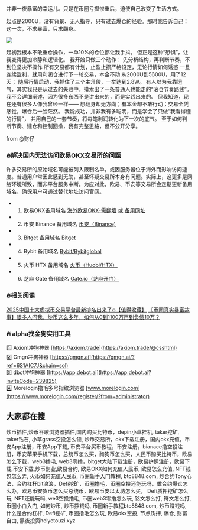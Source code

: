 并非一夜暴富的幸运儿。只是在币圈亏损惨重后，迫使自己改变了生活方式。

起点是2000U，没有背景、无人指导，只有过去爆仓的经验。那时我告诉自己：
这一次，不求暴富，只求翻身。

[![](https://307e939.webp.li/20250625111603856.png)](https://btc8848.com/top-10-exchanges)

起初我根本不敢重仓操作，一单10%的仓位都让我手抖。
但正是这种“恐惧”，让我变得更加冷静和逻辑化。
我开始只做三个动作：
先分析结构，再判断节奏，不到位坚决不操作
所有交易都有计划，止盈止损严格设定，无论行情如何诱惑
一旦连续盈利，就用利润仓进行下一轮交易，本金不动
从2000U到5600U，用了12天；
随后行情启动，我抓住了三个主升段，一举达到2.8W。
有人以为我靠运气，其实我只是从过去的失败中，摸索出了一条普通人也能走的“滚仓节奏路线”。
我不会详细阐述，因为很多东西不是讲出来的，而是实践出来的。
但我知道，现在还有很多人像我曾经一样——
想翻身却无方向；有本金却不敢行动；交易全凭感觉，爆仓后一脸茫然。
我能成功，并非我有多聪明，而是学会了只做“我看得懂的行情”，
并用自己的一套节奏，将每笔利润转化为下一次的底气。
至于如何判断节奏、建仓和控制回撤，我有完整思路，但不公开分享。

from @财仔

### 🔥解决国内无法访问欧易OKX交易所的问题
许多交易所的原始域名可能被列入限制名单，或因服务器位于海外而影响访问速度。普通用户常因此感到无助，甚至怀疑交易所本身有问题。实际上，这更多是网络环境所致，而非平台服务中断。为应对此，欧易、币安等交易所会定期更新备用域名，确保用户可通过替代地址访问官网。

- 1. 欧易OKX备用域名 [海外欧易OKX-需翻墙](https://www.okx.com/zh-hans/join/76527935) 或 [备用网址](https://www.oyicn.link/zh-hans/join/76527935) 
- 2. 币安 Binance 备用域名 [币安（Binance)](https://accounts.binance.com/zh-CN/register?ref=36457687)
- 3. Bitget 备用域名 [Bitget](https://www.bitget.com/zh-CN/referral/register?from=referral&clacCode=VRNEYUTR)
- 4. Bybit 备用域名 [Bybit/Bybitglobal](https://www.bybitglobal.com/zh-MY/invite/?ref=VMKORMM)
- 5. 火币 HTX 备用域名 [火币（Huobi/HTX）](https://www.htx.com/invite/zh-cn/1f?invite_code=whf45223)
- 6. 芝麻 Gate 备用域名 [Gate.io（芝麻开门）](https://www.gate.io/zh/signup?ref_type=103&ref=A1ERAQ)

### 🔥相关阅读
[2025中国十大虚拟币交易平台最新排名出来了🔥【值得收藏】](https://btc8848.com/top-10-exchanges/)
[【币圈真实暴富故事】很多人问我，炒币这么多年，如何从0到1100万再到负债10万？](https://heiyetouzi.xyz/biquanstory001/)

### 🔥 alpha找金狗实用工具
1️⃣ Axiom冲狗神器 [https://axiom.trade](https://axiom.trade/@csshtml)  
2️⃣ Gmgn冲狗神器 [https://gmgn.ai](https://gmgn.ai/?ref=6S1AIC7J&chain=sol)  
3️⃣ dbot冲狗神器 [https://app.debot.ai](https://app.debot.ai?inviteCode=239825)  
4️⃣ Morelogin撸毛多号指纹浏览器 [www.morelogin.com](https://www.morelogin.com/register/?from=administrator)  

## 大家都在搜
炒币插件,炒币谷歌浏览器插件,国内购买比特币，depin小草挂机, taker挖矿, taker钻石, 小草grass空投怎么领, 炒币交易所，okx下载注册，国内okx充值，币安App注册，币安App下载, 币安平台买币教程，币安注册，bianace撸空投注册，币安苹果手机下载，总统币怎么买，狗狗币怎么买，人民币购买比特币，欧易 怎么下载，web3撸毛, web3零撸，bitget大陆下载注册，欧易护照注册，欧易下载,币安下载,炒币副业,欧易合约, 欧易OKX如何充值人民币, 欧易怎么充值, NFT钱包怎么弄, 火币如何充值人民币, 币圈新手入门教程, btc8848.com, 炒合约Tony心法，合约杠杆bit浪浪，Defi挖矿，币圈撸毛，币圈空投还能玩吗，做合约爆仓怎么办，欧易币安货币怎么买总统币，欧易币安以太坊怎么买， Defi质押挖矿怎么玩, NFT还能玩吗, we3空投撸毛, 币圈web3零撸怎么玩, 铭文怎么打, 符文怎么打, 币圈小白入门, 如何炒币, 炒币挣钱吗, 币圈新手教程btc8848.com, 炒币赚钱吗, 什么是合约杠杆, Defi挖矿, 币圈撸毛怎么玩, 欧易okx空投, 节点质押, 爆仓, 财富自由, 黑夜投资heiyetouzi.xyz